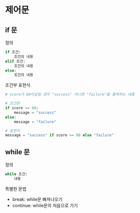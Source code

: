 # 제어문
## if 문
정의
```py
if 조건:
    조건의 내용
elif 조건:
    조건의 내용
else:
    조건의 내용
```

조건부 표현식
```py
# score가 60이상일 경우 "success" 아니면 "failure"를 출력하는 내용

# 조건문
if score >= 60:
    message = "success"
else:
    message = "failure"

# 표현식
message = "success" if score >= 60 else "failure"
```

## while 문
정의
```py
while 조건:
    내용
```

특별한 문법
- break: while문 빠져나오기
- continue: while문의 처음으로 가기 

